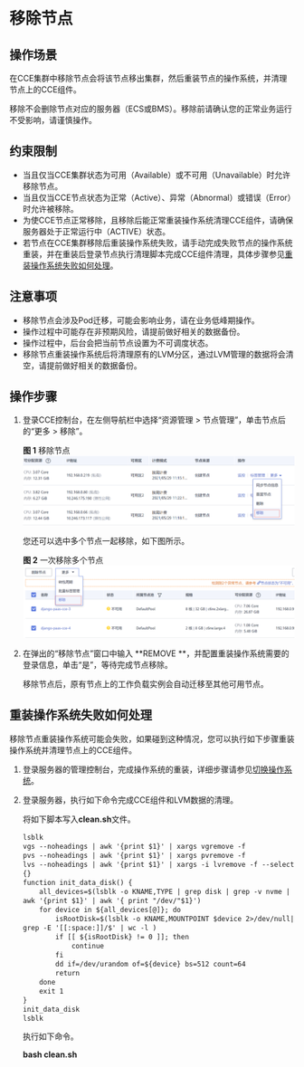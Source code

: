 # 移除节点<a name="cce_01_0338"></a>

## 操作场景<a name="section1730974915433"></a>

在CCE集群中移除节点会将该节点移出集群，然后重装节点的操作系统，并清理节点上的CCE组件。

移除不会删除节点对应的服务器（ECS或BMS）。移除前请确认您的正常业务运行不受影响，请谨慎操作。

## 约束限制<a name="section3145212449"></a>

-   当且仅当CCE集群状态为可用（Available）或不可用（Unavailable）时允许移除节点。
-   当且仅当CCE节点状态为正常（Active）、异常（Abnormal）或错误（Error）时允许被移除。
-   为使CCE节点正常移除，且移除后能正常重装操作系统清理CCE组件，请确保服务器处于正常运行中（ACTIVE）状态。
-   若节点在CCE集群移除后重装操作系统失败，请手动完成失败节点的操作系统重装，并在重装后登录节点执行清理脚本完成CCE组件清理，具体步骤参见[重装操作系统失败如何处理](#section149069481111)。

## 注意事项<a name="section152591751204415"></a>

-   移除节点会涉及Pod迁移，可能会影响业务，请在业务低峰期操作。
-   操作过程中可能存在非预期风险，请提前做好相关的数据备份。
-   操作过程中，后台会把当前节点设置为不可调度状态。
-   移除节点重装操作系统后将清理原有的LVM分区，通过LVM管理的数据将会清空，请提前做好相关的数据备份。

## 操作步骤<a name="section1313874144519"></a>

1.  登录CCE控制台，在左侧导航栏中选择“资源管理 \> 节点管理”，单击节点后的“更多 \> 移除”。

    **图 1**  移除节点<a name="fig18804131145913"></a>  
    ![](figures/移除节点.png "移除节点")

    您还可以选中多个节点一起移除，如下图所示。

    **图 2**  一次移除多个节点<a name="fig1699119521125"></a>  
    ![](figures/一次移除多个节点.png "一次移除多个节点")

2.  在弹出的“移除节点”窗口中输入  **REMOVE **，并配置重装操作系统需要的登录信息，单击“是”，等待完成节点移除。

    移除节点后，原有节点上的工作负载实例会自动迁移至其他可用节点。


## 重装操作系统失败如何处理<a name="section149069481111"></a>

移除节点重装操作系统可能会失败，如果碰到这种情况，您可以执行如下步骤重装操作系统并清理节点上的CCE组件。

1.  登录服务器的管理控制台，完成操作系统的重装，详细步骤请参见[切换操作系统](https://support.huaweicloud.com/usermanual-ecs/zh-cn_topic_0031523135.html)。
2.  登录服务器，执行如下命令完成CCE组件和LVM数据的清理。

    将如下脚本写入**clean.sh**文件。

    ```
    lsblk
    vgs --noheadings | awk '{print $1}' | xargs vgremove -f
    pvs --noheadings | awk '{print $1}' | xargs pvremove -f
    lvs --noheadings | awk '{print $1}' | xargs -i lvremove -f --select {}
    function init_data_disk() {
        all_devices=$(lsblk -o KNAME,TYPE | grep disk | grep -v nvme | awk '{print $1}' | awk '{ print "/dev/"$1}')
        for device in ${all_devices[@]}; do
            isRootDisk=$(lsblk -o KNAME,MOUNTPOINT $device 2>/dev/null| grep -E '[[:space:]]/$' | wc -l )
            if [[ ${isRootDisk} != 0 ]]; then
                continue
            fi
            dd if=/dev/urandom of=${device} bs=512 count=64
            return
        done
        exit 1
    }
    init_data_disk
    lsblk
    ```

    执行如下命令。

    **bash clean.sh**


